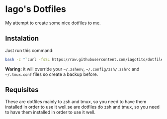 
# Iago's Dotfiles

My attempt to create some nice dotfiles to me.

## Instalation

Just run this command:

```bash
bash -c "`curl -fsSL https://raw.githubusercontent.com/iagotito/dotfiles/main/install.sh `"
```

__Waring:__ it will override your `~/.zshenv`, `~/.config/zsh/.zshrc` 
and `~/.tmux.conf` files so create a backup before.

## Requisites

These are dotfiles mainly to zsh and tmux, so you need to have them 
installed in order to use it well.se are dotfiles do zsh and tmux, 
so you need to have them installed in order to use it well.
